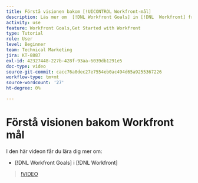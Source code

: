 ```yaml
---
title: Förstå visionen bakom [!UICONTROL Workfront-mål]
description: Läs mer om  [!DNL Workfront Goals] in [!DNL  Workfront] från produktteamet.
activity: use
feature: Workfront Goals,Get Started with Workfront
type: Tutorial
role: User
level: Beginner
team: Technical Marketing
jira: KT-8887
exl-id: 42327448-227b-428f-93aa-6039db1291e5
doc-type: video
source-git-commit: cacc76a0dec27e7554eb0ac494d65a9255367226
workflow-type: tm+mt
source-wordcount: '27'
ht-degree: 0%

---
```


# Förstå visionen bakom Workfront mål

I den här videon får du lära dig mer om:

* [!DNL Workfront Goals] i [!DNL  Workfront]

>[!VIDEO](https://video.tv.adobe.com/v/335181/?quality=12&learn=on)
